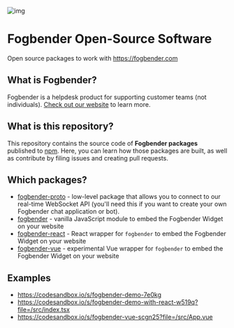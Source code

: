 ![img](https://pbs.twimg.com/profile_images/1312524109218111489/1e7X9EZ5_400x400.png)

# Fogbender Open-Source Software
Open source packages to work with https://fogbender.com


## What is Fogbender?

Fogbender is a helpdesk product for supporting customer teams (not individuals). [Check out our website](https://fogbender.com/) to learn more.


## What is this repository?

This repository contains the source code of **Fogbender packages** published to [npm](https://www.npmjs.com/). Here, you can learn how those packages are built, as well as contribute by filing issues and creating pull requests.

## Which packages?

- [fogbender-proto](https://www.npmjs.com/package/fogbender-proto) - low-level package that allows you to connect to our
real-time WebSocket API (you'll need this if you want to create your own Fogbender chat application or bot).
- [fogbender](https://www.npmjs.com/package/fogbender) - vanilla JavaScript module to embed the Fogbender Widget on your
website
- [fogbender-react](https://www.npmjs.com/package/fogbender-react) - React wrapper for `fogbender` to embed the Fogbender
Widget on your website
- [fogbender-vue](https://www.npmjs.com/package/fogbender-react) - experimental Vue wrapper for `fogbender` to embed
the Fogbender Widget on your website

## Examples

- https://codesandbox.io/s/fogbender-demo-7e0kg
- https://codesandbox.io/s/fogbender-demo-with-react-w519q?file=/src/index.tsx
- https://codesandbox.io/s/fogbender-vue-scgn25?file=/src/App.vue

